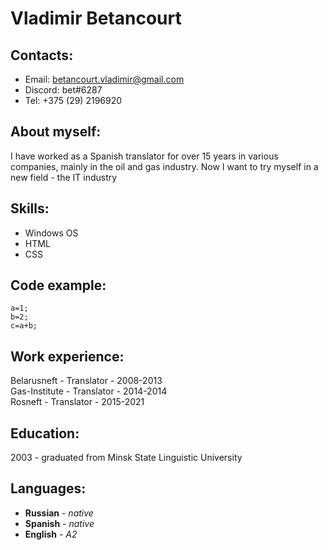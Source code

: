 
# Vladimir Betancourt
## Contacts:
* Email: betancourt.vladimir@gmail.com  
* Discord: bet#6287
* Tel: +375 (29) 2196920
## About myself:
I have worked as a Spanish translator for over 15 years in various companies, mainly in the oil and gas industry. Now I want to try myself in a new field - the IT industry
## Skills:
* Windows OS
* HTML
* CSS
## Code example:
```
a=1;
b=2;
c=a+b;
```
## Work experience:
Belarusneft - Translator - 2008-2013  
Gas-Institute - Translator - 2014-2014  
Rosneft  - Translator -  2015-2021  
## Education:
2003 - graduated from Minsk State Linguistic University
## Languages:
* **Russian** - *native*
* **Spanish** - *native*
* **English** - *A2*

